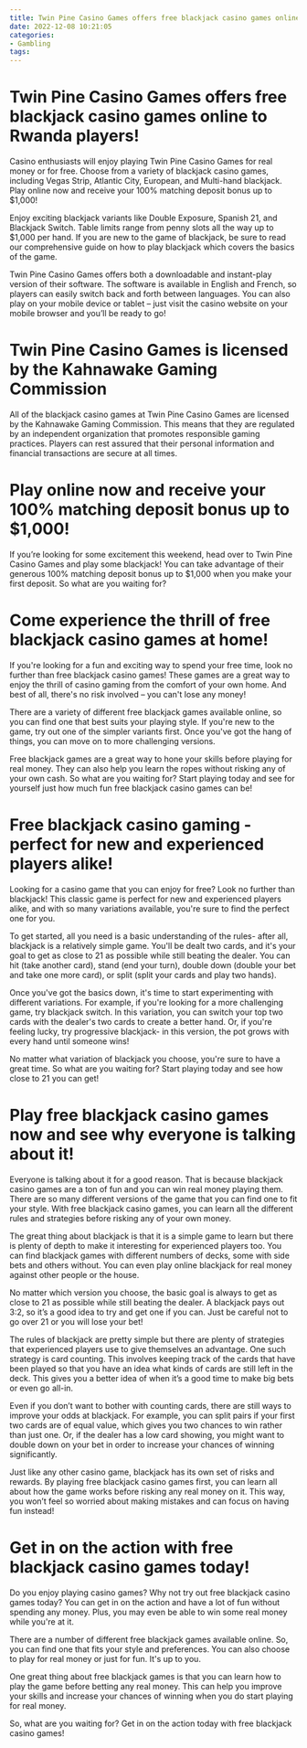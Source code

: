 ```yaml
---
title: Twin Pine Casino Games offers free blackjack casino games online to Rwanda players!
date: 2022-12-08 10:21:05
categories:
- Gambling
tags:
---
```



#  Twin Pine Casino Games offers free blackjack casino games online to Rwanda players!

Casino enthusiasts will enjoy playing Twin Pine Casino Games for real money or for free. Choose from a variety of blackjack casino games, including Vegas Strip, Atlantic City, European, and Multi-hand blackjack. Play online now and receive your 100% matching deposit bonus up to $1,000!

Enjoy exciting blackjack variants like Double Exposure, Spanish 21, and Blackjack Switch. Table limits range from penny slots all the way up to $1,000 per hand. If you are new to the game of blackjack, be sure to read our comprehensive guide on how to play blackjack which covers the basics of the game.

Twin Pine Casino Games offers both a downloadable and instant-play version of their software. The software is available in English and French, so players can easily switch back and forth between languages. You can also play on your mobile device or tablet – just visit the casino website on your mobile browser and you’ll be ready to go!

# Twin Pine Casino Games is licensed by the Kahnawake Gaming Commission

All of the blackjack casino games at Twin Pine Casino Games are licensed by the Kahnawake Gaming Commission. This means that they are regulated by an independent organization that promotes responsible gaming practices. Players can rest assured that their personal information and financial transactions are secure at all times.

# Play online now and receive your 100% matching deposit bonus up to $1,000!

If you’re looking for some excitement this weekend, head over to Twin Pine Casino Games and play some blackjack! You can take advantage of their generous 100% matching deposit bonus up to $1,000 when you make your first deposit. So what are you waiting for?

#  Come experience the thrill of free blackjack casino games at home!

If you're looking for a fun and exciting way to spend your free time, look no further than free blackjack casino games! These games are a great way to enjoy the thrill of casino gaming from the comfort of your own home. And best of all, there's no risk involved – you can't lose any money!

There are a variety of different free blackjack games available online, so you can find one that best suits your playing style. If you're new to the game, try out one of the simpler variants first. Once you've got the hang of things, you can move on to more challenging versions.

Free blackjack games are a great way to hone your skills before playing for real money. They can also help you learn the ropes without risking any of your own cash. So what are you waiting for? Start playing today and see for yourself just how much fun free blackjack casino games can be!

#  Free blackjack casino gaming - perfect for new and experienced players alike!

Looking for a casino game that you can enjoy for free? Look no further than blackjack! This classic game is perfect for new and experienced players alike, and with so many variations available, you're sure to find the perfect one for you.

To get started, all you need is a basic understanding of the rules- after all, blackjack is a relatively simple game. You'll be dealt two cards, and it's your goal to get as close to 21 as possible while still beating the dealer. You can hit (take another card), stand (end your turn), double down (double your bet and take one more card), or split (split your cards and play two hands).

Once you've got the basics down, it's time to start experimenting with different variations. For example, if you're looking for a more challenging game, try blackjack switch. In this variation, you can switch your top two cards with the dealer's two cards to create a better hand. Or, if you're feeling lucky, try progressive blackjack- in this version, the pot grows with every hand until someone wins!

No matter what variation of blackjack you choose, you're sure to have a great time. So what are you waiting for? Start playing today and see how close to 21 you can get!

#  Play free blackjack casino games now and see why everyone is talking about it!

Everyone is talking about it for a good reason. That is because blackjack casino games are a ton of fun and you can win real money playing them. There are so many different versions of the game that you can find one to fit your style. With free blackjack casino games, you can learn all the different rules and strategies before risking any of your own money.

The great thing about blackjack is that it is a simple game to learn but there is plenty of depth to make it interesting for experienced players too. You can find blackjack games with different numbers of decks, some with side bets and others without. You can even play online blackjack for real money against other people or the house.

No matter which version you choose, the basic goal is always to get as close to 21 as possible while still beating the dealer. A blackjack pays out 3:2, so it’s a good idea to try and get one if you can. Just be careful not to go over 21 or you will lose your bet!

The rules of blackjack are pretty simple but there are plenty of strategies that experienced players use to give themselves an advantage. One such strategy is card counting. This involves keeping track of the cards that have been played so that you have an idea what kinds of cards are still left in the deck. This gives you a better idea of when it’s a good time to make big bets or even go all-in.

Even if you don’t want to bother with counting cards, there are still ways to improve your odds at blackjack. For example, you can split pairs if your first two cards are of equal value, which gives you two chances to win rather than just one. Or, if the dealer has a low card showing, you might want to double down on your bet in order to increase your chances of winning significantly.

Just like any other casino game, blackjack has its own set of risks and rewards. By playing free blackjack casino games first, you can learn all about how the game works before risking any real money on it. This way, you won’t feel so worried about making mistakes and can focus on having fun instead!

#  Get in on the action with free blackjack casino games today!

Do you enjoy playing casino games? Why not try out free blackjack casino games today? You can get in on the action and have a lot of fun without spending any money. Plus, you may even be able to win some real money while you're at it.

There are a number of different free blackjack games available online. So, you can find one that fits your style and preferences. You can also choose to play for real money or just for fun. It's up to you.

One great thing about free blackjack games is that you can learn how to play the game before betting any real money. This can help you improve your skills and increase your chances of winning when you do start playing for real money.

So, what are you waiting for? Get in on the action today with free blackjack casino games!